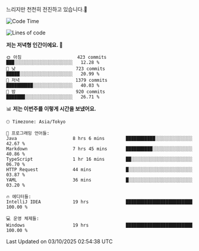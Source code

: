 느리지만 천천히 전진하고 있습니다.🐢

<!--START_SECTION:waka-->
![Code Time](http://img.shields.io/badge/Code%20Time-1%2C687%20hrs%2019%20mins-blue)

![Lines of code](https://img.shields.io/badge/%EC%A0%80%EB%8A%94%20%EC%97%AC%ED%83%9C%EA%B9%8C%EC%A7%80%20-946.5%20thousand%20%EC%A4%84%EC%9D%98%20%EC%BD%94%EB%93%9C%EB%A5%BC%20%EC%9E%91%EC%84%B1%ED%96%88%EC%96%B4%EC%9A%94.-blue)

**저는 저녁형 인간이에요. 🦉** 

```text
🌞 아침                     423 commits         ███░░░░░░░░░░░░░░░░░░░░░░   12.28 % 
🌆 낮　                     723 commits         █████░░░░░░░░░░░░░░░░░░░░   20.99 % 
🌃 저녁                     1379 commits        ██████████░░░░░░░░░░░░░░░   40.03 % 
🌙 밤　                     920 commits         ███████░░░░░░░░░░░░░░░░░░   26.71 % 
```


📊 **저는 이번주를 이렇게 시간을 보냈어요.** 

```text
🕑︎ Timezone: Asia/Tokyo

💬 프로그래밍 언어들: 
Java                     8 hrs 6 mins        ███████████░░░░░░░░░░░░░░   42.67 % 
Markdown                 7 hrs 45 mins       ██████████░░░░░░░░░░░░░░░   40.86 % 
TypeScript               1 hr 16 mins        ██░░░░░░░░░░░░░░░░░░░░░░░   06.70 % 
HTTP Request             44 mins             █░░░░░░░░░░░░░░░░░░░░░░░░   03.87 % 
YAML                     36 mins             █░░░░░░░░░░░░░░░░░░░░░░░░   03.20 % 

🔥 에디터들: 
IntelliJ IDEA            19 hrs              █████████████████████████   100.00 % 

💻 운영 체제들: 
Windows                  19 hrs              █████████████████████████   100.00 % 
```


 Last Updated on 03/10/2025 02:54:38 UTC
<!--END_SECTION:waka-->
